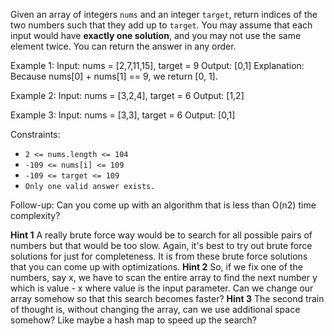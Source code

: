 Given an array of integers `nums` and an integer `target`, return indices of the two numbers such that they add up to `target`.
You may assume that each input would have **exactly one solution**, and you may not use the same element twice.
You can return the answer in any order.

Example 1:
Input: nums = \[2,7,11,15\], target = 9
Output: \[0,1\]
Explanation: Because nums\[0\] + nums\[1\] == 9, we return \[0, 1\].

Example 2:
Input: nums = \[3,2,4\], target = 6
Output: \[1,2\]

Example 3:
Input: nums = \[3,3\], target = 6
Output: \[0,1\]

Constraints:

- `2 <= nums.length <= 104`
- `-109 <= nums[i] <= 109`
- `-109 <= target <= 109`
- `Only one valid answer exists.`

Follow-up: Can you come up with an algorithm that is less than O(n2) time complexity?

**Hint 1**
A really brute force way would be to search for all possible pairs of numbers but that would be too slow. Again, it's best to try out brute force solutions for just for completeness. It is from these brute force solutions that you can come up with optimizations.
**Hint 2**
So, if we fix one of the numbers, say x, we have to scan the entire array to find the next number y which is value - x where value is the input parameter. Can we change our array somehow so that this search becomes faster?
**Hint 3**
The second train of thought is, without changing the array, can we use additional space somehow? Like maybe a hash map to speed up the search?

